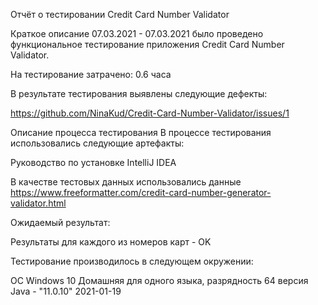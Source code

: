 Отчёт о тестировании Credit Card Number Validator

Краткое описание 
07.03.2021 - 07.03.2021 было проведено функциональное тестирование приложения Credit Card Number Validator.

На тестирование затрачено: 0.6 часа

В результате тестирования выявлены следующие дефекты:

https://github.com/NinaKud/Credit-Card-Number-Validator/issues/1

Описание процесса тестирования 
В процессе тестирования использовались следующие артефакты:

Руководство по установке IntelliJ IDEA

В качестве тестовых данных использовались данные https://www.freeformatter.com/credit-card-number-generator-validator.html

Ожидаемый результат:

Результаты для каждого из номеров карт - OK

Тестирование производилось в следующем окружении:

ОС Windows 10 Домашняя для одного языка, разрядность 64 
версия Java - "11.0.10" 2021-01-19

